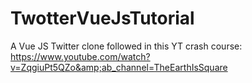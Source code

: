 # TwotterVueJsTutorial
A Vue JS Twitter clone followed in this YT crash course: https://www.youtube.com/watch?v=ZqgiuPt5QZo&amp;ab_channel=TheEarthIsSquare
